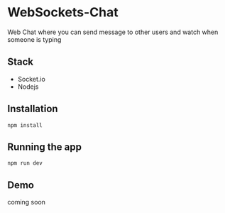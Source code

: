 # WebSockets-Chat
Web Chat where you can send message to other users and watch when someone is typing

## Stack
- Socket.io
- Nodejs

## Installation
```
npm install
```

## Running the app
```
npm run dev
```

## Demo
coming soon